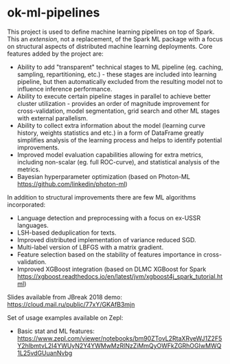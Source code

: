 # ok-ml-pipelines
This project is used to define machine learning pipelines on top of Spark. 
This an *extension*, not a replacement, of the Spark ML package with a focus on structural aspects
of distributed machine learning deployments. Core features added by the project are:

* Ability to add "transparent" technical stages to ML pipeline (eg. caching, sampling, repartitioning, etc.) -
these stages are included into learning pipeline, but then automatically excluded from the resulting model 
not to influence inference performance.
* Ability to execute certain pipeline stages in parallel to achieve better cluster utilization - provides 
an order of magnitude improvement for cross-validation, model segmentation, grid search and other ML stages
with external parallelism.
* Ability to collect extra information about the model (learning curve history, weights statistics and etc.)
in a form of DataFrame greatly simplifies analysis of the learning process and helps to identify potential
improvements.
* Improved model evaluation capabilities allowing for extra metrics, including non-scalar (eg. full ROC-curve),
and statistical analysis of the metrics.
* Bayesian hyperparameter optimization (based on Photon-ML https://github.com/linkedin/photon-ml)

In addition to structural improvements there are few ML algorithms incorporated:
* Language detection and preprocessing with a focus on ex-USSR languages.
* LSH-based deduplication for texts.
* Improved distributed implementation of variance reduced SGD.
* Multi-label version of LBFGS with a matrix gradient.
* Feature selection based on the stability of features importance in cross-validation.
* Improved XGBoost integration (based on DLMC XGBoost for Spark https://xgboost.readthedocs.io/en/latest/jvm/xgboost4j_spark_tutorial.html)


Slides available from JBreak 2018 demo: https://cloud.mail.ru/public/77xY/GKAfB3mjn

Set of usage examples available on Zepl:
* Basic stat and ML features: https://www.zepl.com/viewer/notebooks/bm90ZTovL2RtaXRyeWJ1Z2F5Y2hlbmtvL2I4YWUyN2Y4YWMwMzRlNzZiMmQyOWFkZGRhOGIwMWQ1L25vdGUuanNvbg